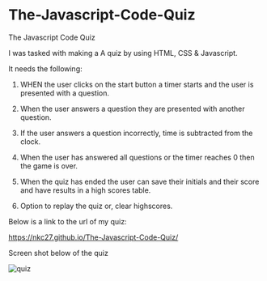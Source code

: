 # The-Javascript-Code-Quiz
The Javascript Code Quiz

I was tasked with making a A quiz by using HTML, CSS & Javascript.

It needs the following:

1. WHEN the user clicks on the start button a timer starts and the user is presented with a question.

2. When the user answers a question they are presented with another question.

3. If the user answers a question incorrectly, time is subtracted from the clock.

4. When the user has answered all questions or the timer reaches 0 then the game is over.

5. When the quiz has ended the user can save their initials and their score and have results in a high scores table.

6. Option to replay the quiz or, clear highscores.

Below is a link to the url of my quiz:

https://nkc27.github.io/The-Javascript-Code-Quiz/


Screen shot below of the quiz


![quiz](quiz.jpg)


